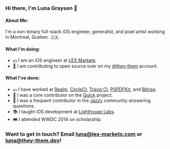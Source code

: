 ### Hi there, I'm Luna Graysen 👋 

#### About Me:

I'm a non-binary full-stack iOS engineer, generalist, and pixel artist working in Montreal, Quebec. :canada:

#### What I'm doing:

- :dollar: I am an iOS engineer at [LEX Markets](https://lex-markets.com).
- :speech_balloon: I am contributing to open source over on my [@they-them](https://github.com/they-them) account.

#### What I've done:

- :euro: I have worked at [Realm](https://realm.io), [CircleCI](https://circleci.com), [Travis CI](https://travis-ci.com), [PSPDFKit](https://pspdfkit.com), and [Bitrise](https://bitrise.io).
- :dancer: I was a core contributor on the [Quick](https://github.com/quick/quick) project.
- :trumpet: I was a frequent contributor in the [Jazzy](https://github.com/realm/jazzy) community answering questions.
- :books: I taught iOS development at [Lighthouse Labs](https://lighthouselabs.ca).
- :tickets: I attended WWDC 2014 on scholarship.

### Want to get in touch? Email [luna@lex-markets.com](mailto:luna@lex-markets.com) or [luna@they-them.dev](mailto:luna@they-them.dev)!
